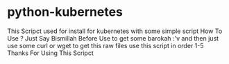# python-kubernetes


This Scripct used for install for kubernetes with some simple script
How To Use ? 
Just Say Bismillah Before Use to get some barokah :'v
and then just use some curl or wget to get this raw files
use this script in order 1-5
Thanks For Using This Scripct
